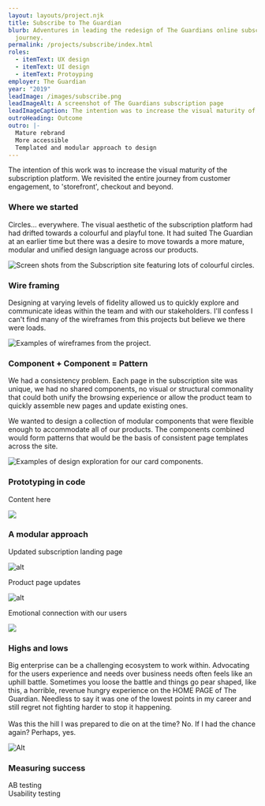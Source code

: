 ```yaml
---
layout: layouts/project.njk
title: Subscribe to The Guardian
blurb: Adventures in leading the redesign of The Guardians online subscription
  journey.
permalink: /projects/subscribe/index.html
roles:
  - itemText: UX design
  - itemText: UI design
  - itemText: Protoyping
employer: The Guardian
year: "2019"
leadImage: /images/subscribe.png
leadImageAlt: A screenshot of The Guardians subscription page
leadImageCaption: The intention was to increase the visual maturity of the subscription platform.
outroHeading: Outcome
outro: |-
  Mature rebrand
  More accessible
  Templated and modular approach to design
---
```

The intention of this work was to increase the visual maturity of the subscription platform. We revisited the entire journey from customer engagement, to 'storefront', checkout and beyond.

### Where we started

Circles... everywhere. The visual aesthetic of the subscription platform had had drifted towards a colourful and playful tone. It had suited The Guardian at an earlier time but there was a desire to move towards a more mature, modular and unified design language across our products.

![Screen shots from the Subscription site featuring lots of colourful circles.](/images/circles-1.png "We were going around in circles when I started The Guardian. There was a lack of consistency across the subscription site and a visual language that was not aligned with how we wanted to present the brand. ")

### Wire framing

Designing at varying levels of fidelity allowed us to quickly explore and communicate ideas within the team and with our stakeholders. I'll confess I can't find many of the wireframes from this projects but believe we there were loads. 

![Examples of wireframes from the project. ](/images/wireframes.png "Designing at varying levels of fidelity allowed us to quickly explore and communicate ideas.")

### Component + Component = Pattern 

We had a consistency problem. Each page in the subscription site was unique, we had no shared components, no visual or structural commonality that could both unify the browsing experience or allow the product team to quickly assemble new pages and update existing ones.

We wanted to design a collection of modular components that were flexible enough to accommodate all of our products. The components combined would form patterns that would be the basis of consistent page templates across the site.

![Examples of design exploration for our card components. ](/images/exploration.png "I started with an iterative approach to page design, by beginning with the modular components.")

### Prototyping in code

Content here

![](/images/_volumes_seagate_guardian_grid-20demo_index.html-1-.png)

### A modular approach

Updated subscription landing page

![alt](/images/subs-landing-evoluton-desktop.png "Copy")

Product page updates

![alt](/images/dp-baseline-desktop.png "Copy")

Emotional connection with our users

![](/images/windrush.png)

### Highs and lows

Big enterprise can be a challenging ecosystem to work within. Advocating for the users experience and needs over business needs often feels like an uphill battle. Sometimes you loose the battle and things go pear shaped, like this, a horrible, revenue hungry experience on the HOME PAGE of The Guardian. Needless to say it was one of the lowest points in my career and still regret not fighting harder to stop it happening. \
\
Was this the hill I was prepared to die on at the time? No. If I had the chance again? Perhaps, yes.

![Alt](/images/banner-hell.jpeg "Copy")

### Measuring success

AB testing\
Usability testing